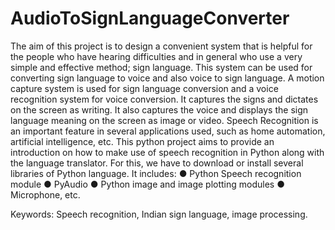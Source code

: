 # AudioToSignLanguageConverter

The aim of this project is to design a convenient system that is helpful for the people who
have hearing difficulties and in general who use a very simple and effective method; sign
language. This system can be used for converting sign language to voice and also voice
to sign language. A motion capture system is used for sign language conversion and a
voice recognition system for voice conversion. It captures the signs and dictates on the
screen as writing. It also captures the voice and displays the sign language meaning on
the screen as image or video.
Speech Recognition is an important feature in several applications used, such as home
automation, artificial intelligence, etc. This python project aims to provide an introduction
on how to make use of speech recognition in Python along with the language translator.
For this, we have to download or install several libraries of Python language.
It includes:
● Python Speech recognition module
● PyAudio
● Python image and image plotting modules
● Microphone, etc.

Keywords: Speech recognition, Indian sign language, image processing.
